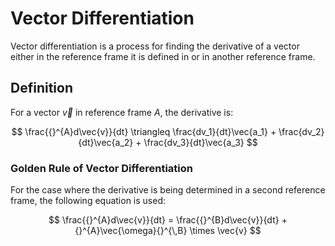 # Vector Differentiation

Vector differentiation is a process for finding the derivative of a vector either in the reference frame it is defined in or in another reference frame.

## Definition

For a vector $\vec{v}$ in reference frame $A$, the derivative is:

$$
\frac{{}^{A}d\vec{v}}{dt} \triangleq \frac{dv_1}{dt}\vec{a_1} + \frac{dv_2}{dt}\vec{a_2} + \frac{dv_3}{dt}\vec{a_3}
$$

### Golden Rule of Vector Differentiation

For the case where the derivative is being determined in a second reference frame, the following equation is used:

$$
\frac{{}^{A}d\vec{v}}{dt} = \frac{{}^{B}d\vec{v}}{dt} + {}^{A}\vec{\omega}{}^{\,B} \times \vec{v}
$$
